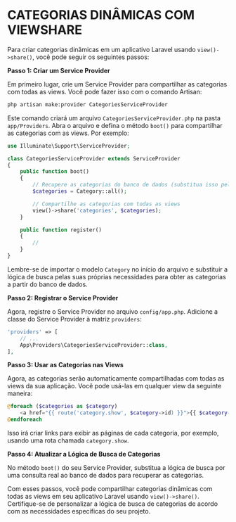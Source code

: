 # CATEGORIAS DINÂMICAS COM VIEWSHARE
Para criar categorias dinâmicas em um aplicativo Laravel usando `view()->share()`, você pode seguir os seguintes passos:

**Passo 1: Criar um Service Provider**

Em primeiro lugar, crie um Service Provider para compartilhar as categorias com todas as views. Você pode fazer isso com o comando Artisan:

```bash
php artisan make:provider CategoriesServiceProvider
```

Este comando criará um arquivo `CategoriesServiceProvider.php` na pasta `app/Providers`. Abra o arquivo e defina o método `boot()` para compartilhar as categorias com as views. Por exemplo:

```php
use Illuminate\Support\ServiceProvider;

class CategoriesServiceProvider extends ServiceProvider
{
    public function boot()
    {
        // Recupere as categorias do banco de dados (substitua isso pela lógica real de busca)
        $categories = Category::all();

        // Compartilhe as categorias com todas as views
        view()->share('categories', $categories);
    }

    public function register()
    {
        //
    }
}
```

Lembre-se de importar o modelo `Category` no início do arquivo e substituir a lógica de busca pelas suas próprias necessidades para obter as categorias a partir do banco de dados.

**Passo 2: Registrar o Service Provider**

Agora, registre o Service Provider no arquivo `config/app.php`. Adicione a classe do Service Provider à matriz `providers`:

```php
'providers' => [
    // ...
    App\Providers\CategoriesServiceProvider::class,
],
```

**Passo 3: Usar as Categorias nas Views**

Agora, as categorias serão automaticamente compartilhadas com todas as views da sua aplicação. Você pode usá-las em qualquer view da seguinte maneira:

```php
@foreach ($categories as $category)
    <a href="{{ route('category.show', $category->id) }}">{{ $category->name }}</a>
@endforeach
```

Isso irá criar links para exibir as páginas de cada categoria, por exemplo, usando uma rota chamada `category.show`.

**Passo 4: Atualizar a Lógica de Busca de Categorias**

No método `boot()` do seu Service Provider, substitua a lógica de busca por uma consulta real ao banco de dados para recuperar as categorias.

Com esses passos, você pode compartilhar categorias dinâmicas com todas as views em seu aplicativo Laravel usando `view()->share()`. Certifique-se de personalizar a lógica de busca de categorias de acordo com as necessidades específicas do seu projeto.
